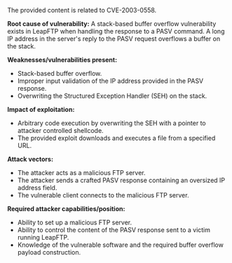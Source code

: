 The provided content is related to CVE-2003-0558.

**Root cause of vulnerability:**
A stack-based buffer overflow vulnerability exists in LeapFTP when handling the response to a PASV command. A long IP address in the server's reply to the PASV request overflows a buffer on the stack.

**Weaknesses/vulnerabilities present:**
- Stack-based buffer overflow.
- Improper input validation of the IP address provided in the PASV response.
- Overwriting the Structured Exception Handler (SEH) on the stack.

**Impact of exploitation:**
- Arbitrary code execution by overwriting the SEH with a pointer to attacker controlled shellcode.
- The provided exploit downloads and executes a file from a specified URL.

**Attack vectors:**
- The attacker acts as a malicious FTP server.
- The attacker sends a crafted PASV response containing an oversized IP address field.
- The vulnerable client connects to the malicious FTP server.

**Required attacker capabilities/position:**
- Ability to set up a malicious FTP server.
- Ability to control the content of the PASV response sent to a victim running LeapFTP.
- Knowledge of the vulnerable software and the required buffer overflow payload construction.